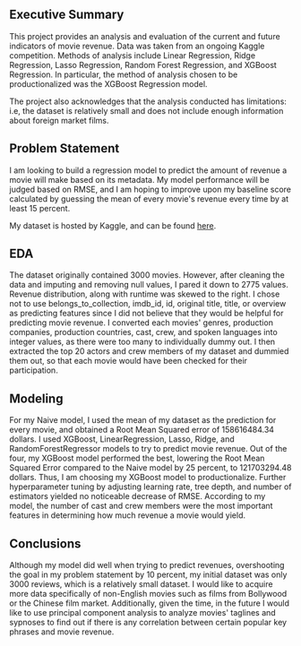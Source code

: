 ## Executive Summary

This project provides an analysis and evaluation of the current and future indicators of movie revenue. Data was taken from an ongoing Kaggle competition. Methods of analysis include Linear Regression, Ridge Regression, Lasso Regression, Random Forest Regression, and XGBoost Regression. In particular, the method of analysis chosen to be productionalized was the XGBoost Regression model.  

The project also acknowledges that the analysis conducted has limitations: i.e, the dataset is relatively small and does not include enough information about foreign market films. 

## Problem Statement

I am looking to build a regression model to predict the amount of revenue a movie will make based on its metadata. My model performance will be judged based on RMSE, and I am hoping to improve upon my baseline score calculated by guessing the mean of every movie's revenue every time by at least 15 percent. 

My dataset is hosted by Kaggle, and can be found [here](https://www.kaggle.com/c/tmdb-box-office-prediction/). 

## EDA

The dataset originally contained 3000  movies. However, after cleaning the data and imputing and removing null values, I pared it down to 2775 values. Revenue distribution, along with runtime was skewed to the right. I chose not to use belongs_to_collection, imdb_id, id, original title, title, or overview as predicting features since I did not believe that they would be helpful for predicting movie revenue. I converted each movies' genres, production companies, production countries, cast, crew, and spoken languages into integer values, as there were too many to individually dummy out. I then extracted the top 20 actors and crew members of my dataset and dummied them out, so that each movie would have been checked for their participation. 

## Modeling

For my Naive model, I used the mean of my dataset as the prediction for every movie, and obtained a Root Mean Squared error of 158616484.34 dollars.  I used XGBoost, LinearRegression, Lasso, Ridge, and RandomForestRegressor models to try to predict movie revenue.  Out of the four, my XGBoost model performed the best, lowering the Root Mean Squared Error compared to the Naive model by 25 percent, to 121703294.48 dollars. Thus, I am choosing my XGBoost model to productionalize. Further hyperparameter tuning by adjusting learning rate, tree depth, and number of estimators yielded no noticeable decrease of RMSE. According to my model, the number of cast and crew members were the most important features in determining how much revenue a movie would yield.  

## Conclusions

Although my model did well when trying to predict revenues, overshooting the goal in my problem statement by 10 percent, my initial dataset was only 3000 reviews, which is a relatively small dataset. I would like to acquire more data specifically of non-English movies such as films from Bollywood or the Chinese film market. Additionally, given the time, in the future I would like to use principal component analysis to analyze movies' taglines and sypnoses to find out if there is any correlation between certain popular key phrases and movie revenue.